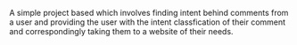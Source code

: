 A simple project based which involves finding intent behind comments from a user and providing the user with the intent classfication of their comment and correspondingly taking them to a website of their needs.<br />
